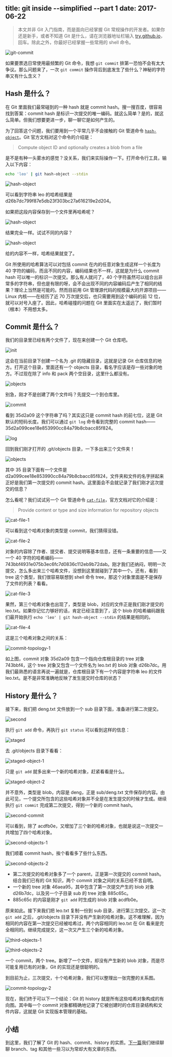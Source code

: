 title: git inside --simplified --part 1
date: 2017-06-22
---
> 本文并非 Git 入门指南，而是面向已经掌握 Git 常规操作的开发者。如果你还是新手，或者不知道 Git 是什么，请在浏览器地址栏输入 [try.github.io](https://try.github.io/)，回车。除此之外，你最好已经掌握一些常用的 shell 命令。

![git-commit](https://myst729.github.io/blog-images/2017/06/git1-git-commit.jpg)

如果要票选日常使用最频繁的 Git 命令，我想 `git commit` 排第一恐怕不会有太大争议。那么问题来了，一次 `git commit` 操作背后到底发生了些什么？神秘的字符串又有什么含义？

<!-- more -->

## Hash 是什么？

在 Git 里面我们最常碰到的一种 hash 就是 commit hash。搜一搜百度，很容易找到答案：commit hash 是标识一次提交的唯一编码。就这么简单？是的，就这么简单。但我们想要更进一步，聊一聊它是如何产生的。

为了回答这个问题，我们要用到一个平常几乎不会接触的 Git 管道命令 [`hash-object`](https://git-scm.com/docs/git-hash-object)。Git 官方文档对这个命令的介绍是：

> Compute object ID and optionally creates a blob from a file

是不是有种一头雾水的感觉？没关系，我们来实际操作一下。打开命令行工具，输入以下内容：

```bash
echo 'leo' | git hash-object --stdin
```

![hash-object](https://myst729.github.io/blog-images/2017/06/git1-hash-object-1.png)

可以看到字符串 leo 的哈希结果是 d26b7dc799f87e5db23f303bc27a616219e2d204。

如果把这段内容保存到一个文件里再哈希呢？

![hash-object](https://myst729.github.io/blog-images/2017/06/git1-hash-object-2.png)

结果完全一样。试试不同的内容？

![hash-object](https://myst729.github.io/blog-images/2017/06/git1-hash-object-3.png)

给的内容不一样，哈希结果就变了。

Git 所使用的哈希算法可以对包括 commit 在内的任意对象生成这样一个长度为 40 字符的编码，而且不同的内容，编码结果也不一样，这就是为什么 commit hash 可以唯一的标识一次提交。那么有人就问了，40 个字符虽然可以组合出非常多的字符串，但也是有限的呀，会不会出现不同的内容编码后产生了相同的结果？理论上当然是可能的。然而目前用 Git 管理源代码的规模最大的开源项目——Linux 内核——在经历了近 70 万次提交后，也只需要用到这个编码的前 12 位，就可以对号入座了。因此，哈希碰撞的问题在 Git 里面实在太遥远了，我们暂时（根本）不用想太多。

## Commit 是什么？

我们的目录里已经有两个文件了，现在来创建一个 Git 仓库吧。

![init](https://myst729.github.io/blog-images/2017/06/git1-init.png)

这会在当前目录下创建一个名为 .git 的隐藏目录，这就是记录 Git 仓库信息的地方。打开这个目录，里面还有一个 objects 目录，看名字应该是存一些对象的地方。不过现在除了 info 和 pack 两个空目录，这里什么都没有。

![objects](https://myst729.github.io/blog-images/2017/06/git1-objects-1.png)

别急，刚才不是创建了两个文件吗？先提交一个到仓库里。

![commit](https://myst729.github.io/blog-images/2017/06/git1-commit.png)

看到 35d2a09 这个字符串了吗？其实这只是 commit hash 的前七位，这是 Git 默认的短码长度。我们可以通过 `git log` 命令看到完整的 commit hash——35d2a099cee18e853990cc84a79b8cbacc85f824。

![log](https://myst729.github.io/blog-images/2017/06/git1-log.png)

回到我们刚才打开的 .git/objects 目录，一下多出来三个文件夹！

![objects](https://myst729.github.io/blog-images/2017/06/git1-objects-2.png)

其中 35 目录下面有一个文件是 d2a099cee18e853990cc84a79b8cbacc85f824，文件夹和文件的名字拼起来正好是我们第一次提交的 commit hash。这里面会不会就记录了我们刚才这次提交的信息？

怎么看呢？我们试试另一个 Git 管道命令 [`cat-file`](https://git-scm.com/docs/git-cat-file)，官方文档对它的介绍是：

> Provide content or type and size information for repository objects

![cat-file-1](https://myst729.github.io/blog-images/2017/06/git1-cat-file-1.png)

可以看到这个哈希对象的类型是 commit，我们猜得没错。

![cat-file-2](https://myst729.github.io/blog-images/2017/06/git1-cat-file-2.png)

对象的内容除了作者、提交者、提交说明等基本信息，还有一条重要的信息——又一个 40 字符的哈希编码——743bbf4931e075b3ec6fc7d0836c112eb9b72dab。刚才我们还纳闷，明明一次提交，怎么多出来三个哈希文件，没想到这里就碰到了其中一个。还有，看到 tree 这个类型，我们很容易联想到 shell 命令 tree，那这个对象里面是不是保存了文件的列表？看看。

![cat-file-3](https://myst729.github.io/blog-images/2017/06/git1-cat-file-3.png)

果然，第三个哈希对象也出现了，类型是 blob，对应的文件正是我们刚才提交的 leo.txt。如果你记忆力够好的话，肯定已经注意到了，这个 blob 的哈希编码跟我们最开始执行 `echo 'leo' | git hash-object --stdin` 的结果是相同的。

![cat-file-4](https://myst729.github.io/blog-images/2017/06/git1-cat-file-4.png)

这是三个哈希对象之间的关系：

![commit-topology-1](https://myst729.github.io/blog-images/2017/06/git1-commit-topology-1.png)

如上图，commit 对象 35d2a09 包含一个指向仓库根目录的 tree 对象 743bbf4，这个 tree 对象又包含一个文件名为 leo.txt 的 blob 对象 d26b7dc。用我们最熟悉的语言再说一遍就是，仓库根目录下有一个内容是字符串 leo 的文件 leo.txt。是不是非常准确地反映了发生提交时仓库的状态？

## History 是什么？

接下来，我们把 deng.txt 文件放到一个 sub 目录下面，准备进行第二次提交。

![second](https://myst729.github.io/blog-images/2017/06/git1-second.png)

执行 `git add` 命令，再执行 `git status` 可以看到这样的信息：

![staged](https://myst729.github.io/blog-images/2017/06/git1-staged.png)

去 .git/objects 目录下看看：

![staged-object-1](https://myst729.github.io/blog-images/2017/06/git1-staged-object-1.png)

只是 `git add` 就多出来一个新的哈希对象，赶紧看看是什么。

![staged-object-2](https://myst729.github.io/blog-images/2017/06/git1-staged-object-2.png)

并不意外，类型是 blob，内容是 deng，正是 sub/deng.txt 文件保存的内容。由此可见，一个提交所包含的这些哈希对象并不全是在发生提交的时候才生成。继续执行 `git commit` 完成第二次提交，得到一个新的 commit hash。

![second-commit](https://myst729.github.io/blog-images/2017/06/git1-second-commit.png)

可以看到，除了 acdfb0e，又增加了三个新的哈希对象，也就是说这一次提交一共增加了四个哈希对象。

![second-objects-1](https://myst729.github.io/blog-images/2017/06/git1-second-objects-1.png)

我们顺着 commit hash，挨个看看多了些什么东西。

![second-objects-2](https://myst729.github.io/blog-images/2017/06/git1-second-objects-2.png)

- 第二次提交的哈希对象多了一个 parent，正是第一次提交的 commit hash。结合我们已有的 Git 知识，两个 commit 对象之间的关系已经不言自明。
- 一个新的 tree 对象 46aea95，其中包含了第一次提交产生的 blob 对象 d26b7dc，以及另一个子目录 sub 的 tree 对象 885c65c。
- 885c65c 的内容是刚才 `git add` 时生成的 blob 对象 acdfb0e。

原来如此。接下来我们把 leo.txt 复制一份到 sub 目录，进行第三次提交。这一次 `git add` 之后，.git/objects 目录下并没有产生新的哈希对象。这不难理解，因为相同的内容在第一次提交已经被哈希过，两个内容相同的 leo.txt 在 Git 看来是完全相同的。继续完成提交，这一次又产生三个新的哈希对象。

![third-objects-1](https://myst729.github.io/blog-images/2017/06/git1-third-objects-1.png)

![third-objects-2](https://myst729.github.io/blog-images/2017/06/git1-third-objects-2.png)

一个 commit，两个 tree。新增了一个文件，却没有产生新的 blob 对象，而是尽可能复用已有的对象，Git 的实现还是很聪明的。

到目前为止，三次提交，十个哈希对象，我们可以整理出一张完整的关系图。

![commit-topology-2](https://myst729.github.io/blog-images/2017/06/git1-commit-topology-2.png)

现在，我们终于可以下一个结论：Git 的 history 就是所有这些哈希对象构成的有向图。其中每一个 commit 对象都精确地记录了它被创建时的仓库目录结构和文件内容，这就是 Git 实现版本管理的基础。

## 小结

到这里，我们了解了 Git 的 hash、commit、history 的实质。[下一篇](#/blog/articles/2017/git-inside-simplified-part-2/)我们继续聊聊 branch、tag 和其他一些习以为常却大有文章的东西。